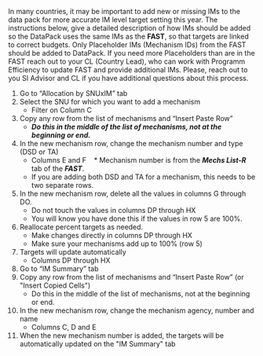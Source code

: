 In many countries, it may be important to add new or missing IMs to the data pack for more accurate IM level target setting this year. The instructions below, give a detailed description of how IMs should be added so the DataPack uses the same IMs as the **FAST**, so that targets are linked to correct budgets. Only Placeholder IMs (Mechanism IDs) from the FAST should be added to DataPack. If you need more Placeholders than are in the FAST reach out to your CL (Country Lead), who can work with Programm Efficiency to update FAST and provide additional IMs. Please, reach out to you SI Advisor and CL if you have additional questions about this process. 

1.	Go to “Allocation by SNUxIM” tab
2.	Select the SNU for which you want to add a mechanism
    *	Filter on Column C
3.	Copy any row from the list of mechanisms and “Insert Paste Row”
    *	**_Do this in the middle of the list of mechanisms, not at the beginning or end._**
4.	In the new mechanism row, change the mechanism number and type (DSD or TA)
    *	Columns E and F
    *	Mechanism number is from the **_Mechs List-R_** tab of the **_FAST_**.
    * If you are adding both DSD and TA for a mechanism, this needs to be two separate rows.
5.	In the new mechanism row, delete all the values in columns G through DO.
    * Do not touch the values in columns DP through HX
    *	You will know you have done this if the values in row 5 are 100%.
6.	Reallocate percent targets as needed.
    * Make changes directly in columns DP through HX
    * Make sure your mechanisms add up to 100% (row 5)
7.	Targets will update automatically
    * Columns DP through HX
9.	Go to “IM Summary” tab
10.	Copy any row from the list of mechanisms and “Insert Paste Row” (or "Insert Copied Cells")
    *	Do this in the middle of the list of mechanisms, not at the beginning or end.
11.	In the new mechanism row, change the mechanism agency, number and name
    *	Columns C, D and E
12.	When the new mechanism number is added, the targets will be automatically updated on the "IM Summary" tab
